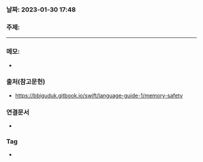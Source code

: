 ### 날짜: 2023-01-30 17:48

### 주제: 
---
### 메모: 
- 

### 출처(참고문헌) 
- https://bbiguduk.gitbook.io/swift/language-guide-1/memory-safety

### 연결문서 
- 

### Tag
- 